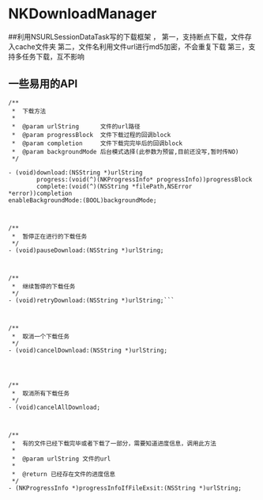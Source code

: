 # NKDownloadManager
##利用NSURLSessionDataTask写的下载框架 ，
      第一，支持断点下载，文件存入cache文件夹
      第二，文件名利用文件url进行md5加密，不会重复下载
      第三，支持多任务下载，互不影响
##   一些易用的API
```
/**
 *  下载方法
 *
 *  @param urlString      文件的url路径
 *  @param progressBlock  文件下载过程的回调block
 *  @param completion     文件下载完完毕后的回调block
 *  @param backgroundMode 后台模式选择(此参数为预留,目前还没写,暂时传NO)
 */

- (void)download:(NSString *)urlString
        progress:(void(^)(NKProgressInfo* progressInfo))progressBlock
        complete:(void(^)(NSString *filePath,NSError *error))completion
enableBackgroundMode:(BOOL)backgroundMode;



/**
 *  暂停正在进行的下载任务
 */
- (void)pauseDownload:(NSString *)urlString;



/**
 *  继续暂停的下载任务
 */
- (void)retryDownload:(NSString *)urlString;```



/**
 *  取消一个下载任务
 */
- (void)cancelDownload:(NSString *)urlString;




/**
 *  取消所有下载任务
 */
- (void)cancelAllDownload;



/**
 *  有的文件已经下载完毕或者下载了一部分，需要知道进度信息，调用此方法
 *
 *  @param urlString 文件的url
 *
 *  @return 已经存在文件的进度信息
 */
- (NKProgressInfo *)progressInfoIfFileExsit:(NSString *)urlString;
```
